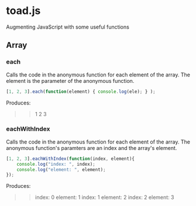 # toad.js

Augmenting JavaScript with some useful functions

## Array

### each
Calls the code in the anonymous function for each element of the array. The element is the parameter of the anonymous function. 

```javascript
[1, 2, 3].each(function(element) { console.log(ele); } );
```
Produces: 
> > 1
> > 2
> > 3

### eachWithIndex
Calls the code in the anonymous function for each element of the array. The anonymous function's paramters are an index and the array's element. 

```javascript
[1, 2, 3].eachWithIndex(function(index, element){
	console.log("index: ", index);
	console.log("element: ", element);
});
```
Produces:
> > index: 0
> > element: 1
> > index: 1
> > element: 2
> > index: 2
> > element: 3
